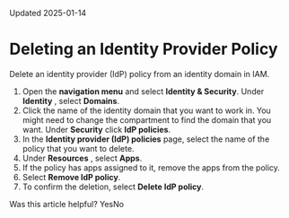 Updated 2025-01-14
# Deleting an Identity Provider Policy
Delete an identity provider (IdP) policy from an identity domain in IAM.
  1. Open the **navigation menu** and select **Identity & Security**. Under **Identity** , select **Domains**.
  2. Click the name of the identity domain that you want to work in. You might need to change the compartment to find the domain that you want. Under **Security** click **IdP policies**.
  3. In the **Identity provider (IdP) policies** page, select the name of the policy that you want to delete.
  4. Under **Resources** , select **Apps**.
  5. If the policy has apps assigned to it, remove the apps from the policy.
  6. Select **Remove IdP policy**.
  7. To confirm the deletion, select **Delete IdP policy**.


Was this article helpful?
YesNo

